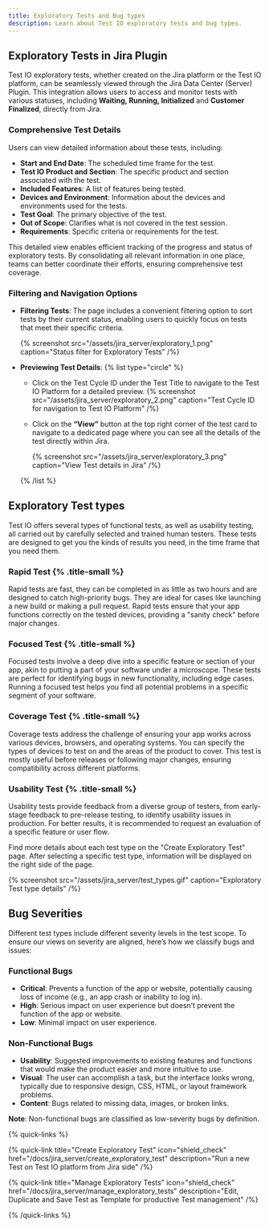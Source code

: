 ```yaml
---
title: Exploratory Tests and Bug types
description: Learn about Test IO exploratory tests and bug types.
---
```


## Exploratory Tests in Jira Plugin

Test IO exploratory tests, whether created on the Jira platform or the Test IO platform, can be seamlessly viewed through the Jira Data Center (Server) Plugin. This integration allows users to access and monitor tests with various statuses, including **Waiting, Running, Initialized** and **Customer Finalized**, directly from Jira.

### Comprehensive Test Details

Users can view detailed information about these tests, including:

- **Start and End Date**: The scheduled time frame for the test.
- **Test IO Product and Section**: The specific product and section associated with the test.
- **Included Features**: A list of features being tested.
- **Devices and Environment**: Information about the devices and environments used for the tests.
- **Test Goal**: The primary objective of the test.
- **Out of Scope**: Clarifies what is not covered in the test session.
- **Requirements**: Specific criteria or requirements for the test.

This detailed view enables efficient tracking of the progress and status of exploratory tests. By consolidating all relevant information in one place, teams can better coordinate their efforts, ensuring comprehensive test coverage.

### Filtering and Navigation Options

- **Filtering Tests**: The page includes a convenient filtering option to sort tests by their current status, enabling users to quickly focus on tests that meet their specific criteria.

  {% screenshot src="/assets/jira_server/exploratory_1.png" caption="Status filter for Exploratory Tests" /%}

- **Previewing Test Details**:
  {% list type="circle" %}

  - Click on the Test Cycle ID under the Test Title to navigate to the Test IO Platform for a detailed preview.
    {% screenshot src="/assets/jira_server/exploratory_2.png" caption="Test Cycle ID for navigation to Test IO Platform" /%}

  - Click on the **“View”** button at the top right corner of the test card to navigate to a dedicated page where you can see all the details of the test directly within Jira.

    {% screenshot src="/assets/jira_server/exploratory_3.png" caption="View Test details in Jira" /%}

  {% /list %}

## Exploratory Test types

Test IO offers several types of functional tests, as well as usability testing, all carried out by carefully selected and trained human testers. These tests are designed to get you the kinds of results you need, in the time frame that you need them.

### Rapid Test {% .title-small %}

Rapid tests are fast, they can be completed in as little as two hours and are designed to catch high-priority bugs. They are ideal for cases like launching a new build or making a pull request. Rapid tests ensure that your app functions correctly on the tested devices, providing a "sanity check" before major changes.

### Focused Test {% .title-small %}

Focused tests involve a deep dive into a specific feature or section of your app, akin to putting a part of your software under a microscope. These tests are perfect for identifying bugs in new functionality, including edge cases. Running a focused test helps you find all potential problems in a specific segment of your software.

### Coverage Test {% .title-small %}

Coverage tests address the challenge of ensuring your app works across various devices, browsers, and operating systems. You can specify the types of devices to test on and the areas of the product to cover. This test is mostly useful before releases or following major changes, ensuring compatibility across different platforms.

### Usability Test {% .title-small %}

Usability tests provide feedback from a diverse group of testers, from early-stage feedback to pre-release testing, to identify usability issues in production. For better results, it is recommended to request an evaluation of a specific feature or user flow.

Find more details about each test type on the "Create Exploratory Test" page. After selecting a specific test type, information will be displayed on the right side of the page.

{% screenshot src="/assets/jira_server/test_types.gif" caption="Exploratory Test type details" /%}

## Bug Severities

Different test types include different severity levels in the test scope. To ensure our views on severity are aligned, here’s how we classify bugs and issues:

### Functional Bugs

- **Critical**: Prevents a function of the app or website, potentially causing loss of income (e.g., an app crash or inability to log in).
- **High**: Serious impact on user experience but doesn’t prevent the function of the app or website.
- **Low**: Minimal impact on user experience.

### Non-Functional Bugs

- **Usability**: Suggested improvements to existing features and functions that would make the product easier and more intuitive to use.
- **Visual**: The user can accomplish a task, but the interface looks wrong, typically due to responsive design, CSS, HTML, or layout framework problems.
- **Content**: Bugs related to missing data, images, or broken links.

**Note**: Non-functional bugs are classified as low-severity bugs by definition.

{% quick-links %}

{% quick-link title="Create Exploratory Test" icon="shield_check"
href="/docs/jira_server/create_exploratory_test"
description="Run a new Test on Test IO platform from Jira side" /%}

{% quick-link title="Manage Exploratory Tests" icon="shield_check"
href="/docs/jira_server/manage_exploratory_tests"
description="Edit, Duplicate and Save Test as Template for productive Test management" /%}

{% /quick-links %}
